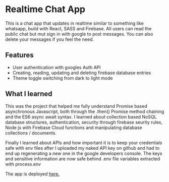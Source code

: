 # Realtime Chat App

This is a chat app that updates in realtime similar to something like whatsapp, build with React, SASS and Firebase. All users can read the public chat but mut sign in with google to post messages. You can also delete your messages if you feel the need.

## Features

- User authentication with googles Auth API
- Creating, reading, updating and deleting firebase database entries
- Theme toggle switching from dark to light mode

## What I learned

This was the project that helped me fully understand Promise based asynchronous Javascript, both through the .then() Promise method chaining and the ES6 async await syntax. I learned about collection based NoSQL database structures, authentication, security through firebase seurity rules, Node js with Firebase Cloud functions and manipulating database collections / documents.

Finally I learned about APIs and how important it is to keep your credentials safe with env files after I uploaded my naked API key on github and had to end up regenerating a new one in the google developers console. The keys and sensitive information are now safe behind .env file variables extracted with process.env

The app is deployed [here.](https://realtime-react-chat-app.firebaseapp.com/)
